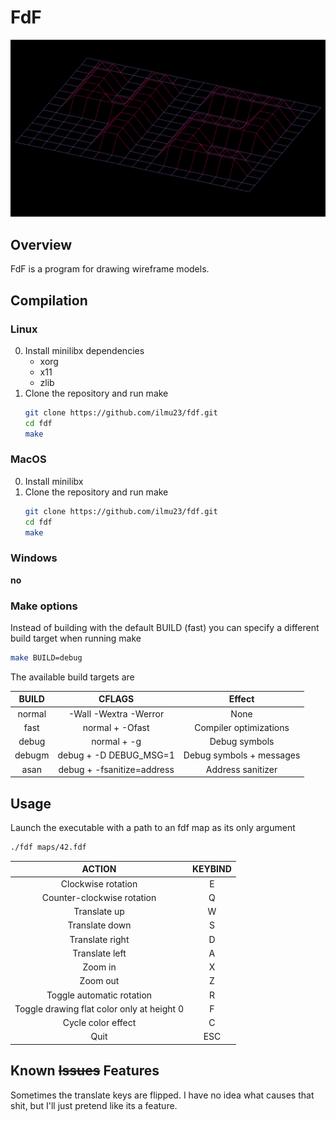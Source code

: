 # FdF

![42.fdf](https://github.com/ilmu23/fdf/raw/master/img/42.png)

## Overview

FdF is a program for drawing wireframe models.

## Compilation

### Linux

0. Install minilibx dependencies
    - xorg
    - x11
    - zlib
1. Clone the repository and run make
    ```bash
    git clone https://github.com/ilmu23/fdf.git
    cd fdf
    make
    ```

### MacOS

0. Install minilibx
1. Clone the repository and run make
    ```bash
    git clone https://github.com/ilmu23/fdf.git
    cd fdf
    make
    ```

### Windows

**no**

### Make options

Instead of building with the default BUILD (fast) you can 
specify a different build target when running make

```bash
make BUILD=debug
```

The available build targets are

BUILD   | CFLAGS                        | Effect
| :---: | :---:                         | :---:
normal  | -Wall -Wextra -Werror         | None
fast    | normal + -Ofast               | Compiler optimizations
debug   | normal + -g                   | Debug symbols
debugm  | debug + -D DEBUG_MSG=1        | Debug symbols + messages
asan    | debug + -fsanitize=address    | Address sanitizer

## Usage

Launch the executable with a path to an fdf map as
its only argument

```bash
./fdf maps/42.fdf
```

ACTION                                      | KEYBIND
| :---:                                     | :---:
Clockwise rotation                          | E
Counter-clockwise rotation                  | Q
Translate up                                | W
Translate down                              | S
Translate right                             | D
Translate left                              | A
Zoom in                                     | X
Zoom out                                    | Z
Toggle automatic rotation                   | R
Toggle drawing flat color only at height 0  | F
Cycle color effect                          | C
Quit                                        | ESC

## Known ~~Issues~~ Features

Sometimes the translate keys are flipped. I have no idea
what causes that shit, but I'll just pretend like its
a feature.
